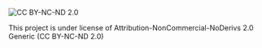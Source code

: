 ![CC BY-NC-ND 2.0](https://mirrors.creativecommons.org/presskit/buttons/88x31/png/by-nc-nd.png)


This project is under license of Attribution-NonCommercial-NoDerivs 2.0 Generic (CC BY-NC-ND 2.0)
